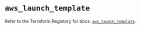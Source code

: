 # `aws_launch_template`

Refer to the Terraform Registory for docs: [`aws_launch_template`](https://registry.terraform.io/providers/hashicorp/aws/4.66.0/docs/resources/launch_template).
